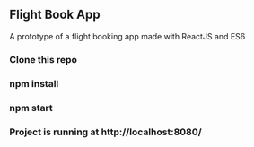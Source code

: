 ## Flight Book App
A prototype of a flight booking app made with ReactJS and ES6

### Clone this repo
### npm install
### npm start
### Project is running at http://localhost:8080/


